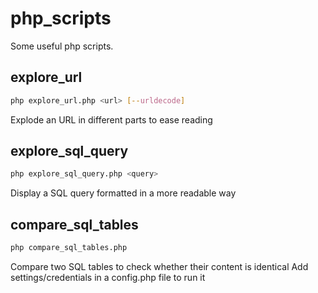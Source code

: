 php_scripts
===========

Some useful php scripts.

explore_url
-----------

```bash
php explore_url.php <url> [--urldecode]
```
Explode an URL in different parts to ease reading

explore_sql_query
-----------

```bash
php explore_sql_query.php <query>
```
Display a SQL query formatted in a more readable way

compare_sql_tables
-----------

```bash
php compare_sql_tables.php
```
Compare two SQL tables to check whether their content is identical
Add settings/credentials in a config.php file to run it
